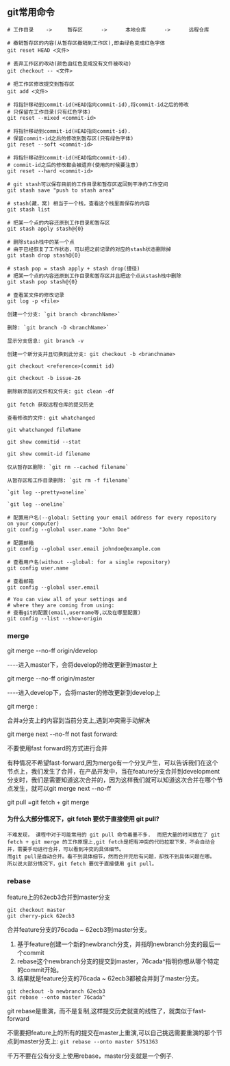 ## git常用命令

```shell
# 工作目录    ->     暂存区      ->      本地仓库      ->      远程仓库

# 撤销暂存区的内容(从暂存区撤销到工作区),即由绿色变成红色字体
git reset HEAD <文件>

# 丢弃工作区的改动(颜色由红色变成没有文件被改动)
git checkout -- <文件>

# 把工作区修改提交到暂存区
git add <文件>

# 将指针移动到commit-id(HEAD指向commit-id),将commit-id之后的修改
# 只保留在工作目录(只有红色字体)
git reset --mixed <commit-id>

# 将指针移动到commit-id(HEAD指向commit-id).
# 保留commit-id之后的修改到暂存区(只有绿色字体)
git reset --soft <commit-id>

# 将指针移动到commit-id(HEAD指向commit-id).
# commit-id之后的修改都会被遗弃(使用的时候要注意)
git reset --hard <commit-id>

# git stash可以保存目前的工作目录和暂存区返回到干净的工作空间
git stash save "push to stash area"

# stash(藏，窝) 相当于一个栈，查看这个栈里面保存的内容
git stash list

# 把某一个点的内容还原到工作目录和暂存区
git stash apply stash@{0}

# 删除stash栈中的某一个点
# 由于已经恢复了工作状态，可以把之前记录的对应的stash状态删除掉
git stash drop stash@{0}

# stash pop = stash apply + stash drop(捷径)
# 把某一个点的内容还原到工作目录和暂存区并且把这个点从stash栈中删除
git stash pop stash@{0}

# 查看某文件的修改记录
git log -p <file>

创建一个分支: `git branch <branchName>`

删除: `git branch -D <branchName>`

显示分支信息: git branch -v

创建一个新分支并且切换到此分支: git checkout -b <branchname>

git checkout <reference>(commit id)

git checkout -b issue-26

删除新添加的文件和文件夹: git clean -df

git fetch 获取远程仓库的提交历史

查看修改的文件: git whatchanged

git whatchanged fileName

git show commitid --stat

git show commit-id filename

仅从暂存区删除: `git rm --cached filename`

从暂存区和工作目录删除: `git rm -f filename`

`git log --pretty=oneline`

`git log --oneline`

# 配置用户名(--global: Setting your email address for every repository on your computer)
git config --global user.name "John Doe"

# 配置邮箱
git config --global user.email johndoe@example.com

# 查看用户名(without --global: for a single repository)
git config user.name

# 查看邮箱
git config --global user.email

# You can view all of your settings and 
# where they are coming from using:
# 查看git的配置(email,username等,以及在哪里配置)
git config --list --show-origin
```

### merge

git merge --no-ff origin/develop

----进入master下，会将develop的修改更新到master上

git merge --no-ff origin/master

----进入develop下，会将master的修改更新到develop上

git merge <branch a>:

合并a分支上的内容到当前分支上,遇到冲突需手动解决

git merge next --no-ff not fast forward:

不要使用fast forward的方式进行合并

有种情况不希望fast-forward,因为merge有一个分叉产生，可以告诉我们在这个节点上，我们发生了合并，在产品开发中，当在feature分支合并到development分支时，我们是需要知道这次合并的，因为这样我们就可以知道这次合并在哪个节点发生，就可以git merge next --no-ff

git pull =git fetch + git merge

#### 为什么大部分情况下，git fetch 要优于直接使用 git pull?

    不难发现， 课程中对于可能常用的 git pull 命令着墨不多.  而把大量的时间放在了 git fetch + git merge 的工作原理上,git fetch是把有冲突的代码拉取下来，不会自动合并，需要手动进行合并，可以看到冲突的具体细节。
    而git pull是自动合并。看不到具体细节，然而合并完后有问题，却找不到具体问题在哪。
    所以说大部分情况下，git fetch 要优于直接使用 git pull。

### rebase

feature上的62ecb3合并到master分支

```shell
git checkout master
git cherry-pick 62ecb3
```

合并feature分支的76cada ~ 62ecb3到master分支。

1. 基于feature创建一个新的newbranch分支，并指明newbranch分支的最后一个commit
2. rebase这个newbranch分支的提交到master，76cada^指明你想从哪个特定的commit开始。
3. 结果就是feature分支的76cada ~ 62ecb3都被合并到了master分支。

```shell
git checkout -b newbranch 62ecb3
git rebase --onto master 76cada^
```

git rebase是重演，而不是复制,这样提交历史就变的线性了，就类似于fast-forward

不需要把feature上的所有的提交在master上重演,可以自己挑选需要重演的那个节点到master分支上: `git rebase --onto master 5751363`

千万不要在公有分支上使用rebase，master分支就是一个例子.
